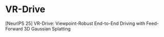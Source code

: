 # VR-Drive
[NeurIPS 25] VR-Drive: Viewpoint-Robust End-to-End Driving with Feed-Forward 3D Gaussian Splatting
